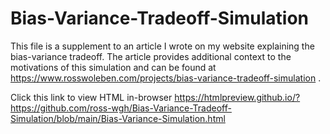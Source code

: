 # Bias-Variance-Tradeoff-Simulation

This file is a supplement to an article I wrote on my website explaining the bias-variance tradeoff. The article provides additional context to the motivations of this simulation and can be found at https://www.rosswoleben.com/projects/bias-variance-tradeoff-simulation .


Click this link to view HTML in-browser https://htmlpreview.github.io/?https://github.com/ross-wgh/Bias-Variance-Tradeoff-Simulation/blob/main/Bias-Variance-Simulation.html
